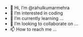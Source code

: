 - 👋 Hi, I’m @rahulkumarmehra
- 👀 I’m interested in coding
- 🌱 I’m currently learning ...
- 💞️ I’m looking to collaborate on ...
- 📫 How to reach me ...

<!---
rahulkumarmehra/rahulkumarmehra is a ✨ special ✨ repository because its `README.md` (this file) appears on your GitHub profile.
You can click the Preview link to take a look at your changes.
--->

